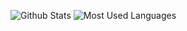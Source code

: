 ![Github Stats](https://github-readme-stats.vercel.app/api?username=PeterCoast&show_icons=true&theme=dark&count_private=true)
![Most Used Languages](https://github-readme-stats.vercel.app/api/top-langs/?username=PeterCoast&theme=dark&layout=compact)
